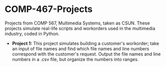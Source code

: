 # COMP-467-Projects
Projects from COMP 567, Multimedia Systems, taken as CSUN. These projects simulate real-life scripts and workorders used in the multimedia industry, coded in Python.

<ul>
  <li><b>Project 1:</b> This project simulates building a customer's workorder; take an input of file names and find which file names and line numbers correspond with the customer's request. Output the file names and line numbers in a .csv file, but organize the numbers into ranges.</li>
 </ul>
    
